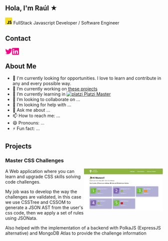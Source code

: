 ## Hola, I'm Raúl ★
<img alt="javascript" width="22px" src="icons/javascript.svg" /> FullStack Javascript Developer / Software Engineer 

## Contact

<a href="https://twitter.com/rromodev">
  <img align="left" alt="rromodev twitter" width="22px" src="icons/twitter.svg" />
</a>

<a href="https://www.linkedin.com/in/rromodev/">
  <img align="left" alt="rromodev linkedin" width="22px" src="icons/linkedin.svg" />
</a>
<br />

## About Me

- 🍞 I'm currently looking for opportunities. I love to learn and contribute in any and every possible way.
- 🔭 I’m currently working on [these projects](#projects)
- 🌱 I’m currently learning in <a href="https://platzi.com/blog/conoce-que-es-platzi-master/">
  <img alt="platzi" width="18px" src="https://static.platzi.com/media/avatars/platziteam_8cfe6fc7-1246-4c9a-9f5d-d10d467443ee.png" /> Platzi Master
</a><br />
- 👯 I’m looking to collaborate on ... <br />
- 🤔 I’m looking for help with ...
- 💬 Ask me about ...
- 📫 How to reach me: ...
- 😄 Pronouns: ...
- ⚡ Fun fact: ...

## Projects

### Master CSS Challenges

<img align="right" width="50%" src="images/Master_Challenges.png" >
A Web application where you can learn and upgrade CSS skills solving code challenges.

My job was to develop the way the challenges are validated, in this case we use CSSTree and CSSOM to generate a JSON AST from the user's css code, then we apply a set of rules using JSONata.

Also helped with the implementation of a backend with PolkaJS (ExpressJS alternative) and MongoDB Atlas to provide the challenge information
